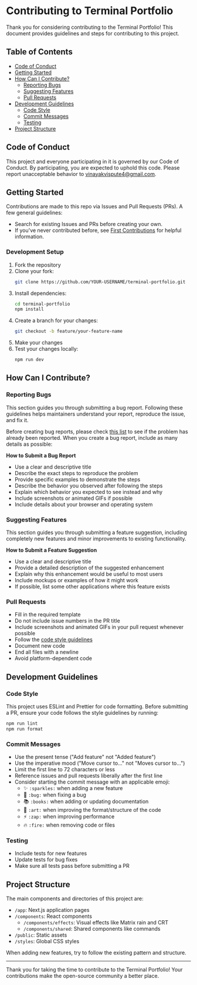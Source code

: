 # Contributing to Terminal Portfolio

Thank you for considering contributing to the Terminal Portfolio! This document provides guidelines and steps for contributing to this project.

## Table of Contents

- [Code of Conduct](#code-of-conduct)
- [Getting Started](#getting-started)
- [How Can I Contribute?](#how-can-i-contribute)
  - [Reporting Bugs](#reporting-bugs)
  - [Suggesting Features](#suggesting-features)
  - [Pull Requests](#pull-requests)
- [Development Guidelines](#development-guidelines)
  - [Code Style](#code-style)
  - [Commit Messages](#commit-messages)
  - [Testing](#testing)
- [Project Structure](#project-structure)

## Code of Conduct

This project and everyone participating in it is governed by our Code of Conduct. By participating, you are expected to uphold this code. Please report unacceptable behavior to [vinayakvispute4@gmail.com](mailto:vinayakvispute4@gmail.com).

## Getting Started

Contributions are made to this repo via Issues and Pull Requests (PRs). A few general guidelines:

- Search for existing Issues and PRs before creating your own.
- If you've never contributed before, see [First Contributions](https://github.com/firstcontributions/first-contributions) for helpful information.

### Development Setup

1. Fork the repository
2. Clone your fork:
   ```bash
   git clone https://github.com/YOUR-USERNAME/terminal-portfolio.git
   ```
3. Install dependencies:
   ```bash
   cd terminal-portfolio
   npm install
   ```
4. Create a branch for your changes:
   ```bash
   git checkout -b feature/your-feature-name
   ```
5. Make your changes
6. Test your changes locally:
   ```bash
   npm run dev
   ```

## How Can I Contribute?

### Reporting Bugs

This section guides you through submitting a bug report. Following these guidelines helps maintainers understand your report, reproduce the issue, and fix it.

Before creating bug reports, please check [this list](https://github.com/VinayakVispute/terminal-portfolio/issues) to see if the problem has already been reported. When you create a bug report, include as many details as possible:

**How to Submit a Bug Report**

- Use a clear and descriptive title
- Describe the exact steps to reproduce the problem
- Provide specific examples to demonstrate the steps
- Describe the behavior you observed after following the steps
- Explain which behavior you expected to see instead and why
- Include screenshots or animated GIFs if possible
- Include details about your browser and operating system

### Suggesting Features

This section guides you through submitting a feature suggestion, including completely new features and minor improvements to existing functionality.

**How to Submit a Feature Suggestion**

- Use a clear and descriptive title
- Provide a detailed description of the suggested enhancement
- Explain why this enhancement would be useful to most users
- Include mockups or examples of how it might work
- If possible, list some other applications where this feature exists

### Pull Requests

- Fill in the required template
- Do not include issue numbers in the PR title
- Include screenshots and animated GIFs in your pull request whenever possible
- Follow the [code style guidelines](#code-style)
- Document new code
- End all files with a newline
- Avoid platform-dependent code

## Development Guidelines

### Code Style

This project uses ESLint and Prettier for code formatting. Before submitting a PR, ensure your code follows the style guidelines by running:

```bash
npm run lint
npm run format
```

### Commit Messages

- Use the present tense ("Add feature" not "Added feature")
- Use the imperative mood ("Move cursor to..." not "Moves cursor to...")
- Limit the first line to 72 characters or less
- Reference issues and pull requests liberally after the first line
- Consider starting the commit message with an applicable emoji:
  - ✨ `:sparkles:` when adding a new feature
  - 🐛 `:bug:` when fixing a bug
  - 📚 `:books:` when adding or updating documentation
  - 🎨 `:art:` when improving the format/structure of the code
  - ⚡️ `:zap:` when improving performance
  - 🔥 `:fire:` when removing code or files

### Testing

- Include tests for new features
- Update tests for bug fixes
- Make sure all tests pass before submitting a PR

## Project Structure

The main components and directories of this project are:

- `/app`: Next.js application pages
- `/components`: React components
  - `/components/effects`: Visual effects like Matrix rain and CRT
  - `/components/shared`: Shared components like commands
- `/public`: Static assets
- `/styles`: Global CSS styles

When adding new features, try to follow the existing pattern and structure.

---

Thank you for taking the time to contribute to the Terminal Portfolio! Your contributions make the open-source community a better place.
